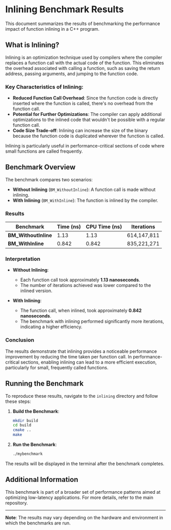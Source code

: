 # Inlining Benchmark Results

This document summarizes the results of benchmarking the performance impact of function inlining in a C++ program.

## What is Inlining?

Inlining is an optimization technique used by compilers where the compiler replaces a function call with the actual code of the function. This eliminates the overhead associated with calling a function, such as saving the return address, passing arguments, and jumping to the function code.

### Key Characteristics of Inlining:
- **Reduced Function Call Overhead**: Since the function code is directly inserted where the function is called, there's no overhead from the function call.
- **Potential for Further Optimizations**: The compiler can apply additional optimizations to the inlined code that wouldn't be possible with a regular function call.
- **Code Size Trade-off**: Inlining can increase the size of the binary because the function code is duplicated wherever the function is called.

Inlining is particularly useful in performance-critical sections of code where small functions are called frequently.

## Benchmark Overview

The benchmark compares two scenarios:

- **Without Inlining** (`BM_WithoutInline`): A function call is made without inlining.
- **With Inlining** (`BM_WithInline`): The function is inlined by the compiler.

### Results

| Benchmark           | Time (ns) | CPU Time (ns) | Iterations   |
|---------------------|-----------|---------------|--------------|
| **BM_WithoutInline** | 1.13      | 1.13          | 614,147,811  |
| **BM_WithInline**    | 0.842     | 0.842         | 835,221,271  |

### Interpretation

- **Without Inlining**:
  - Each function call took approximately **1.13 nanoseconds**.
  - The number of iterations achieved was lower compared to the inlined version.

- **With Inlining**:
  - The function call, when inlined, took approximately **0.842 nanoseconds**.
  - The benchmark with inlining performed significantly more iterations, indicating a higher efficiency.

### Conclusion

The results demonstrate that inlining provides a noticeable performance improvement by reducing the time taken per function call. In performance-critical sections, enabling inlining can lead to a more efficient execution, particularly for small, frequently called functions.

## Running the Benchmark

To reproduce these results, navigate to the `inlining` directory and follow these steps:

1. **Build the Benchmark**:
    ```bash
    mkdir build
    cd build
    cmake ..
    make
    ```

2. **Run the Benchmark**:
    ```bash
    ./mybenchmark
    ```

The results will be displayed in the terminal after the benchmark completes.

## Additional Information

This benchmark is part of a broader set of performance patterns aimed at optimizing low-latency applications. For more details, refer to the main repository.

---

**Note**: The results may vary depending on the hardware and environment in which the benchmarks are run.
